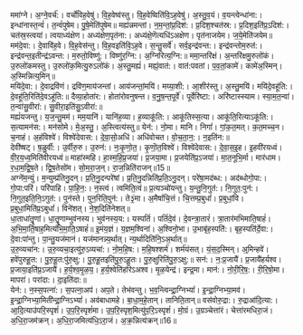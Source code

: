 

  
ममा॑ग्ने। अ॒ग्ने॒वर्च॑:। वर्चो॑विह॒वेषु॑। वि॒ह॒वेष्व॑स्तु। वि॒ह॒वेष्विति॑वि॒ऽह॒वेषु॑। अ॒स्तु॒व॒यं। व॒यन्त्वेन्धा॑ना:। इन्धा॑नास्त॒न्वं॑। त॒न्वं॑पुषेम। पु॒षे॒मेति॑पुषेम॥ मह्य॑न्नमन्तां। न॒म॒न्तां॒प्र॒दिश॑:। प्र॒दिश॒श्चत॑स्र:। प्र॒दिश॒इति॑प्र॒ऽदिश॑:। चत॑स्र॒स्त्वया॑। त्वयाध्य॑क्षेण। अध्य॑क्षेण॒पृत॑ना:। अध्य॑क्षे॒णॆत्यधि॑ऽअक्षेण। पृत॑नाजयेम। ज॒ये॒मेति॑जयेम॥  
मम॑दे॒वा:। दे॒वावि॑ह॒वे। वि॒ह॒वेस॑न्तु। वि॒ह॒वइति॑वि॒ऽह॒वे। स॒न्तु॒सर्वे॑। सर्व॒इन्द्र॑वन्त:। इन्द्र॑वन्तोम॒रुत॑:। इन्द्र॑वन्त॒इतीन्द्र॑ऽवन्त:। म॒रुतो॒विष्णु॑:। विष्णु॑र॒ग्नि:। अ॒ग्निरित्य॒ग्नि:॥ ममा॒न्तरि॑क्षं। अ॒न्तरि॑क्षमु॒रुलो॑कं। उ॒रुलो॑कमस्तु। उ॒रुलो॑क॒मित्यु॒रुऽलो॑कं। अ॒स्तु॒मह्यं॑। मह्यं॒वात॑:। वात॑:पवतां। प॒व॒तां॒कामे॑। कामे॑अ॒स्मिन्। अ॒स्मिन्नित्य्॒मिन्॥  
मयि॑दे॒वा:। दे॒वाद्रवि॑णं। द्रवि॑ण॒माय॑जन्तां। आय॑जन्तां॒मयि॑। मय्या॒शी:। आ॒शीर॑स्तु। अ॒स्तु॒मयि॑। मयि॑दे॒वहू॑ति:। दे॒वहू॑ति॒रिति॑दे॒वऽहू॑ति:॥ दैव्या॒होता॑र:। होता॑रोवनुषन्त। व॒नु॒ष॒न्त॒पूर्वे॑। पूर्वेरि॑ष्टा:। अरि॑ष्टास्स्याम। स्या॒म॒त॒न्वा॑। त॒न्वा॑सु॒वीरा॑:। सु॒वीरा॒इति॑सु॒ऽवीरा॑:॥  
मह्यं॑यजन्तु। य॒ज॒न्तु॒मम॑। मम॒यानि॑। यानि॑ह॒व्या। ह॒व्याकू॑ति:। आकू॑तिस्स॒त्या। आकू॑ति॒रित्याऽकू॑ति:। स॒त्यामन॑स:। मन॑सोमे। मे॒अ॒स्तु॒। अ॒स्त्वित्य॑स्तु॥ येन॑:। नो॒मा। मानि। निगां॑। गां॒क॒त॒मत्। क॒त॒मच्च॒न। च॒नाहं। अ॒हंविश्वे॑। विश्वे॑देवास:। दे॒वा॒सो॒अधि॑। अधि॑वोचत। वो॒च॒ता॒न॒:। न॒इति॑न:॥  
देवी॑ष्षट्। ष॒ळु॒र्वी:। उ॒र्वीरु॒रु। उ॒रुन॑:। नः॒कृ॒णो॒त॒। कृ॒णॊ॒त॒विश्वे॑। विश्वे॑देवास:। दे॒वा॒स॒इ॒ह। इ॒हवी॑रयध्वं। वी॒र॒य॒ध्व॒मिति॑वीरयध्वं॥ माहा॑स्महि। हा॒स्म॒हि॒प्र॒जया॑। प्र॒जया॒मा। प्र॒जयेति॑प्र॒ऽजया॑। मा॒त॒नूभि॒र्मा। मार॑धाम। र॒धा॒म॒द्वि॒ष॒ते। द्वि॒ष॒तेसो॑म। सो॒म॒रा॒ज॒न्। रा॒ज॒न्निति॑राजन्॥15॥  
अग्ने॑म॒न्युं। म॒न्युम्प्र॑तिनु॒दन्। प्र॒ति॒नु॒दन्परे॑षां। प्र॒ति॒नु॒दन्निति॑प्र॒ति॒ऽनु॒दन्। परे॑षा॒मद॑ब्ध:। अद॑ब्धोगो॒पा:। गो॒पा:परि॑। परि॑पाहि। पा॒हि॒न॒:। न॒स्त्वं। त्वमिति॒त्वं॥ प्र॒त्यञ्चो॑यन्तु। य॒न्तु॒नि॒गुत॑:। नि॒गुत॒:पुन॑:। नि॒गुत॒इति॒नि॒ऽगुत॑:। पुन॑स्ते। पुन॒रिति॒पुन॑:। ते३॒॑मा। अ॒मैषां॑चि॒त्तं। चि॒त्तम्प्र॒बुधां॑। प्र॒बुधां॒वि। प्र॒बुधा॒मिति॑प्र॒ऽबुधां॑। विने॑शत्। ने॒श॒दिति॑नेशत्॥  
धा॒ताधा॑तॄ॒॒णां। धा॒तॄ॒॒णाम्भुव॑नस्य। भुव॑नस्य॒य:। यस्पतिं॑। पतिं॑दे॒वं। दे॒वन्त्रा॒तारं॑। त्रा॒तार॑मभिमाति॒षाहं॑। अ॒भि॒मा॒ति॒षाह॒मित्य॑भि॒मा॒ति॒ऽषाहं॑॥ इ॒मंय॒ज्ञं। य॒ज्ञम॒श्विना॑। अ॒श्विनो॒भा। उ॒भाबृ॑ह॒स्पति॑:। बृह॒स्पति॑र्दे॒वा:। दे॒वा:पा॑न्तु। पा॒न्तु॒यज॑मानं। यज॑मानन्न्य॒र्थात्। न्य॒र्थादिति॑नि॒ऽअ॒र्थात्॥  
उ॒रु॒व्यचा॑न:। उ॒रु॒व्यचा॒इत्यु॑रु॒ऽव्यचा॑:। नो॒म॒हि॒ष:। म॒हि॒षश्शर्म॑। शर्म॑यंसत्। यं॒स॒द॒स्मिन्। अ्॒मिन्हवे॑। हवे॑पुरुहू॒त:। पु॒रु॒हू॒त:पु॑रु॒क्षु:। पु॒रु॒हू॒तइति॑पु॒रु॒ऽहू॒तः। पु॒रु॒क्षुरिति॑पु॒रु॒ऽक्षु:॥ सन॑:। न॒:प्र॒जायै॑। प्र॒जायै॑हर्यश्व। प्र॒जाया॒इति॑प्र॒ऽजायै॑। ह॒र्य॒श्व॒मृ॒ळ॒य॒। ह॒र्य॒श्वेति॑हरिऽअश्व। मृ॒ळ॒येन्द्र॑। इन्द्र॒मा। मान॑:। नो॒री॒रि॒ष॒:। री॒रि॒षो॒मा। मापरा॑। परा॑दा:। दा॒इति॑दा:॥  
येन॑:। न॒स्स॒पत्ना॑:। स॒पत्ना॒अप॑। अप॒ते। तेभ॑वन्तु। भ॒व॒न्त्विन्द्रा॒ग्निभ्यां॑। इ॒न्द्रा॒ग्निभ्या॒मव॑। इ॒न्द्रा॒ग्निभ्या॒मिती॑न्द्रा॒ग्निऽभ्यां॑। अव॑बाधामहे। बा॒धा॒म॒हे॒तान्। तानिति॒तान्॥ वस॑वोरु॒द्रा:। रु॒द्राआ॑दि॒त्या:। आ॒दि॒त्याउ॑परि॒स्पृशं॑। उ॒प॒रि॒स्पृशं॑मा। उ॒प॒रि॒स्पृश॒मित्यु॑प॒रि॒ऽस्पृशं॑। मो॒ग्रं। उ॒ग्रञ्चेत्ता॑रं। चेत्ता॑रमधिरा॒जं। अ॒धि॒रा॒जम॑क्रन्। अ॒धि॒रा॒जमित्य॑धि॒ऽरा॒जं। अ॒क्र॒न्नित्य॑क्रन्॥16॥  
